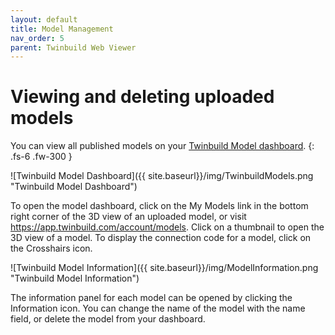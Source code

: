 ```yaml
---
layout: default
title: Model Management
nav_order: 5
parent: Twinbuild Web Viewer
---
```


# Viewing and deleting uploaded models

You can view all published models on your [Twinbuild Model dashboard](https://app.twinbuild.com/account/models).
{: .fs-6 .fw-300 }

![Twinbuild Model Dashboard]({{ site.baseurl}}/img/TwinbuildModels.png "Twinbuild Model Dashboard")

To open the model dashboard, click on the My Models link in the bottom right corner of the 3D view of an uploaded model, or visit https://app.twinbuild.com/account/models. Click on a thumbnail to open the 3D view of a model. To display the connection code for a model, click on the Crosshairs icon.

![Twinbuild Model Information]({{ site.baseurl}}/img/ModelInformation.png "Twinbuild Model Information")

The information panel for each model can be opened by clicking the Information icon. You can change the name of the model with the name field, or delete the model from your dashboard.
